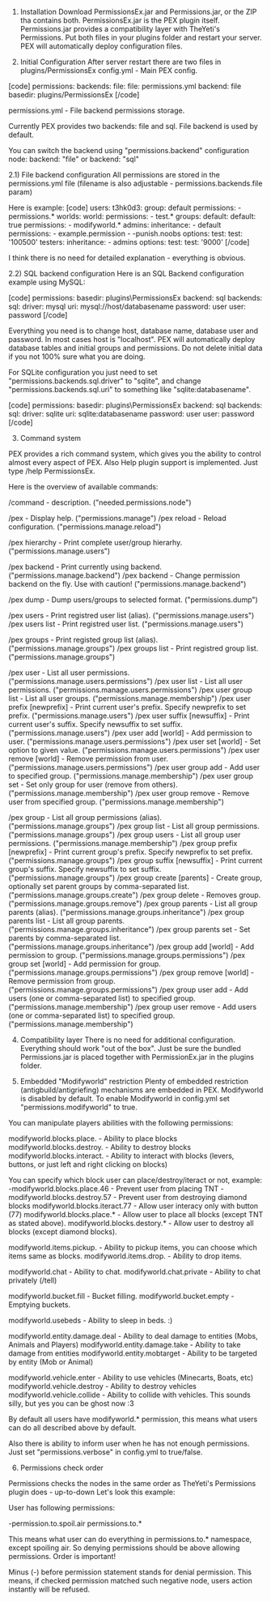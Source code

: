 1) Installation
Download PermissionsEx.jar and Permissions.jar, or the ZIP tha contains both.
PermissionsEx.jar is the PEX plugin itself.
Permissions.jar provides a compatibility layer with TheYeti's Permissions.
Put both files in your plugins folder and restart your server. 
PEX will automatically deploy configuration files.

2) Initial Configuration
After server restart there are two files in plugins/PermissionsEx
config.yml - Main PEX config.

[code]
permissions:
    backends:
        file:
            file: permissions.yml
    backend: file
    basedir: plugins/PermissionsEx
[/code]

permissions.yml - File backend permissions storage.

Currently PEX provides two backends: file and sql.
File backend is used by default.

You can switch the backend using "permissions.backend" configuration node:
backend: "file"
or
backend: "sql"

2.1) File backend configuration
All permissions are stored in the permissions.yml file (filename is also adjustable - permissions.backends.file param)

Here is example:
[code]
users:
    t3hk0d3:
        group: default
        permissions:
        - permissions.*
        worlds:
            world:
                permissions:
                - test.*
groups:
    default:
        default: true
        permissions:
        - modifyworld.*
    admins:
        inheritance:
        - default
        permissions:
        - example.permission
        - -punish.noobs
        options:
            test:
                test: '100500'
    testers:
        inheritance:
        - admins
        options:
            test:
                test: '9000'
[/code]

I think there is no need for detailed explanation - everything is obvious.

2.2) SQL backend configuration
Here is an SQL Backend configuration example using MySQL:

[code]
permissions:
    basedir: plugins\PermissionsEx
    backend: sql
    backends:
        sql:
            driver: mysql
            uri: mysql://host/databasename
            password: user
            user: password
[/code]

Everything you need is to change host, database name, database user and password. In most cases host is "localhost".
PEX will automatically deploy database tables and initial groups and permissions.
Do not delete initial data if you not 100% sure what you are doing.

For SQLite configuration you just need to set "permissions.backends.sql.driver" to "sqlite",
and change "permissions.backends.sql.uri" to something like "sqlite:databasename".

[code]
permissions:
    basedir: plugins\PermissionsEx
    backend: sql
    backends:
        sql:
            driver: sqlite
            uri: sqlite:databasename
            password: user
            user: password
[/code]

3) Command system

PEX provides a rich command system, which gives you the ability to control almost every aspect of PEX.
Also Help plugin support is implemented. Just type /help PermissionsEx.

Here is the overview of available commands:

/command - description. ("needed.permissions.node")

/pex - Display help. ("permissions.manage")
/pex reload - Reload configuration. ("permissions.manage.reload")

/pex hierarchy - Print complete user/group hierarhy. ("permissions.manage.users")

/pex backend - Print currently using backend. ("permissions.manage.backend")
/pex backend <backend> - Change permission backend on the fly. Use with caution! ("permissions.manage.backend")

/pex dump <backend> <file> - Dump users/groups to selected <backend> format. ("permissions.dump")

/pex users - Print registred user list (alias). ("permissions.manage.users")
/pex users list - Print registred user list. ("permissions.manage.users")

/pex groups - Print registed group list (alias). ("permissions.manage.groups")
/pex groups list - Print registred group list. ("permissions.manage.groups")

/pex user <user> - List all user permissions. ("permissions.manage.users.permissions")
/pex user <user> list - List all user permissions. ("permissions.manage.users.permissions")
/pex user <user> group list - List all user groups. ("permissions.manage.membership")
/pex user <user> prefix [newprefix] - Print current user's prefix. Specify newprefix to set prefix. ("permissions.manage.users")
/pex user <user> suffix [newsuffix] - Print current user's suffix. Specify newsuffix to set suffix. ("permissions.manage.users")
/pex user <user> add <permission> [world] - Add permission to user. ("permissions.manage.users.permissions")
/pex user <user> set <permission> <value> [world] - Set option to given value. ("permissions.manage.users.permissions")
/pex user <user> remove <permission> [world] - Remove permission from user. ("permissions.manage.users.permissions")
/pex user <user> group add <group> - Add user to specified group. ("permissions.manage.membership")
/pex user <user> group set <group> - Set only group for user (remove from others). ("permissions.manage.membership")
/pex user <user> group remove <group> - Remove user from specified group. ("permissions.manage.membership")

/pex group <group> - List all group permissions (alias). ("permissions.manage.groups")
/pex group <group> list - List all group permissions. ("permissions.manage.groups")
/pex group <group> users - List all group user permissions. ("permissions.manage.membership")
/pex group <group> prefix [newprefix] - Print current group's prefix. Specify newprefix to set prefix. ("permissions.manage.groups")
/pex group <group> suffix [newsuffix] - Print current group's suffix. Specify newsuffix to set suffix. ("permissions.manage.groups")
/pex group <group> create [parents] - Create group, optionally set parent groups by comma-separated list. ("permissions.manage.groups.create")
/pex group <group> delete - Removes group. ("permissions.manage.groups.remove")
/pex group <group> parents - List all group parents (alias). ("permissions.manage.groups.inheritance")
/pex group <group> parents list - List all group parents. ("permissions.manage.groups.inheritance")
/pex group <group> parents set <parents> - Set parents by comma-separated list. ("permissions.manage.groups.inheritance")
/pex group <group> add <permission> [world] - Add permission to group. ("permissions.manage.groups.permissions")
/pex group <group> set <permission> <value> [world] - Add permission for group. ("permissions.manage.groups.permissions")
/pex group <group> remove <permission> [world] - Remove permission from group. ("permissions.manage.groups.permissions")
/pex group <group> user add <users> - Add users (one or comma-separated list) to specified group. ("permissions.manage.membership")
/pex group <group> user remove <users> - Add users (one or comma-separated list) to specified group. ("permissions.manage.membership")

4) Compatibility layer
There is no need for additional configuration. Everything should work "out of the box".
Just be sure the bundled Permissions.jar is placed together with PermissionEx.jar in the plugins folder.

5) Embedded "Modifyworld" restriction
Plenty of embedded restriction (antigbuild/antigriefing) mechanisms are embedded in PEX.
Modifyworld is disabled by default. To enable Modifyworld in config.yml set "permissions.modifyworld" to true.

You can manipulate players abilities with the following permissions:

modifyworld.blocks.place.<blockid> - Ability to place blocks
modifyworld.blocks.destroy.<blockid> - Ability to destroy blocks
modifyworld.blocks.interact.<blockid> - Ability to interact with blocks (levers, buttons, or just left and right clicking on blocks)

You can specify which block user can place/destroy/iteract or not, example:
        -modifyworld.blocks.place.46 - Prevent user from placing TNT
        -modifyworld.blocks.destroy.57 - Prevent user from destroying diamond blocks
        modifyworld.blocks.iteract.77 - Allow user interacy only with button (77)
        modifyworld.blocks.place.* - Allow user to place all blocks (except TNT as stated above).
        modifyworld.blocks.destory.* - Allow user to destroy all blocks (except diamond blocks).

modifyworld.items.pickup.<itemid> - Ability to pickup items, you can choose which items same as blocks.
modifyworld.items.drop.<itemid> - Ability to drop items.

modifyworld.chat - Ability to chat.
modifyworld.chat.private - Ability to chat privately (/tell)

modifyworld.bucket.fill - Bucket filling.
modifyworld.bucket.empty - Emptying buckets.

modifyworld.usebeds - Ability to sleep in beds. :)

modifyworld.entity.damage.deal - Ability to deal damage to entities (Mobs, Animals and Players)
modifyworld.entity.damage.take - Ability to take damage from entities
modifyworld.entity.mobtarget - Ability to be targeted by entity (Mob or Animal)

modifyworld.vehicle.enter - Ability to use vehicles (Minecarts, Boats, etc)
modifyworld.vehicle.destroy - Ability to destroy vehicles
modifyworld.vehicle.collide - Ability to collide with vehicles. This sounds silly, but yes you can be ghost now :3

By default all users have modifyworld.* permission, this means what users can do all described above by default.

Also there is ability to inform user when he has not enough permissions. Just set "permissions.verbose" in config.yml to true/false.

6) Permissions check order

Permissions checks the nodes in the same order as TheYeti's Permissions plugin does - up-to-down
Let's look this example:

User has following permissions:

-permission.to.spoil.air
permissions.to.*

This means what user can do everything in permissions.to.* namespace, except spoiling air.
So denying permissions should be above allowing permissions.
Order is important!

Minus (-) before permission statement stands for denial permission.
This means, if checked permission matched such negative node, users action instantly will be refused.
